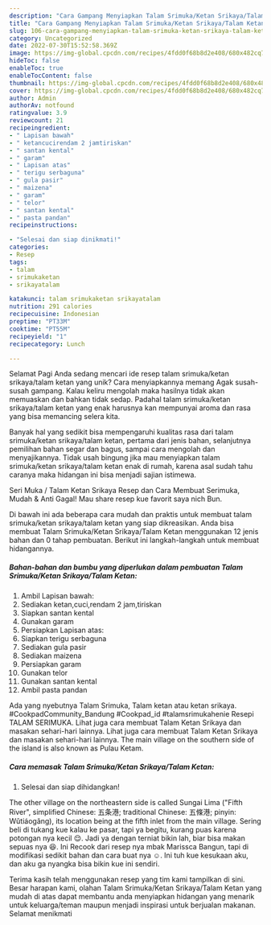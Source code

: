 ```yaml
---
description: "Cara Gampang Menyiapkan Talam Srimuka/Ketan Srikaya/Talam Ketan yang Lezat Sekali, Lezat"
title: "Cara Gampang Menyiapkan Talam Srimuka/Ketan Srikaya/Talam Ketan yang Lezat Sekali, Lezat"
slug: 106-cara-gampang-menyiapkan-talam-srimuka-ketan-srikaya-talam-ketan-yang-lezat-sekali-lezat
category: Uncategorized
date: 2022-07-30T15:52:58.369Z
image: https://img-global.cpcdn.com/recipes/4fdd0f68b8d2e408/680x482cq70/talam-srimukaketan-srikayatalam-ketan-foto-resep-utama.jpg
hideToc: false
enableToc: true
enableTocContent: false
thumbnail: https://img-global.cpcdn.com/recipes/4fdd0f68b8d2e408/680x482cq70/talam-srimukaketan-srikayatalam-ketan-foto-resep-utama.jpg
cover: https://img-global.cpcdn.com/recipes/4fdd0f68b8d2e408/680x482cq70/talam-srimukaketan-srikayatalam-ketan-foto-resep-utama.jpg
author: Admin
authorAv: notfound
ratingvalue: 3.9
reviewcount: 21
recipeingredient:
- " Lapisan bawah"
- " ketancucirendam 2 jamtiriskan"
- " santan kental"
- " garam"
- " Lapisan atas"
- " terigu serbaguna"
- " gula pasir"
- " maizena"
- " garam"
- " telor"
- " santan kental"
- " pasta pandan"
recipeinstructions:

- "Selesai dan siap dinikmati!"
categories:
- Resep
tags:
- talam
- srimukaketan
- srikayatalam

katakunci: talam srimukaketan srikayatalam 
nutrition: 291 calories
recipecuisine: Indonesian
preptime: "PT33M"
cooktime: "PT55M"
recipeyield: "1"
recipecategory: Lunch

---
```



Selamat Pagi Anda sedang mencari ide resep talam srimuka/ketan srikaya/talam ketan yang unik? Cara menyiapkannya memang Agak susah-susah gampang. Kalau keliru mengolah maka hasilnya tidak akan memuaskan dan bahkan tidak sedap. Padahal talam srimuka/ketan srikaya/talam ketan yang enak harusnya kan mempunyai aroma dan rasa yang bisa memancing selera kita.


Banyak hal yang sedikit bisa mempengaruhi kualitas rasa dari talam srimuka/ketan srikaya/talam ketan, pertama dari jenis bahan, selanjutnya pemilihan bahan segar dan bagus, sampai cara mengolah dan menyajikannya. Tidak usah bingung jika mau menyiapkan talam srimuka/ketan srikaya/talam ketan enak di rumah, karena asal sudah tahu caranya maka hidangan ini bisa menjadi sajian istimewa.

Seri Muka / Talam Ketan Srikaya Resep dan Cara Membuat Serimuka, Mudah &amp; Anti Gagal! Mau share resep kue favorit saya nich Bun.


Di bawah ini ada beberapa cara mudah dan praktis untuk membuat talam srimuka/ketan srikaya/talam ketan yang siap dikreasikan. Anda bisa membuat Talam Srimuka/Ketan Srikaya/Talam Ketan menggunakan 12 jenis bahan dan 0 tahap pembuatan. Berikut ini langkah-langkah untuk membuat hidangannya.

<!--inarticleads1-->

##### Bahan-bahan dan bumbu yang diperlukan dalam pembuatan Talam Srimuka/Ketan Srikaya/Talam Ketan:

1. Ambil  Lapisan bawah:
1. Sediakan  ketan,cuci,rendam 2 jam,tiriskan
1. Siapkan  santan kental
1. Gunakan  garam
1. Persiapkan  Lapisan atas:
1. Siapkan  terigu serbaguna
1. Sediakan  gula pasir
1. Sediakan  maizena
1. Persiapkan  garam
1. Gunakan  telor
1. Gunakan  santan kental
1. Ambil  pasta pandan


Ada yang nyebutnya Talam Srimuka, Talam ketan atau ketan srikaya. #CookpadCommunity_Bandung #Cookpad_id #talamsrimukahenie Resepi TALAM SERIMUKA. Lihat juga cara membuat Talam Ketan Srikaya dan masakan sehari-hari lainnya. Lihat juga cara membuat Talam Ketan Srikaya dan masakan sehari-hari lainnya. The main village on the southern side of the island is also known as Pulau Ketam. 

<!--inarticleads2-->

##### Cara memasak Talam Srimuka/Ketan Srikaya/Talam Ketan:


1. Selesai dan siap dihidangkan!

The other village on the northeastern side is called Sungai Lima (&#34;Fifth River&#34;, simplified Chinese: 五条港; traditional Chinese: 五條港; pinyin: Wǔtiáogǎng), its location being at the fifth inlet from the main village. Sering beli di tukang kue kalau ke pasar, tapi ya begitu, kurang puas karena potongan nya kecil 😌. Jadi ya dengan terniat bikin lah, biar bisa makan sepuas nya 😆. Ini Recook dari resep nya mbak Marissca Bangun, tapi di modifikasi sedikit bahan dan cara buat nya ☺️. Ini tuh kue kesukaan aku, dan aku ga nyangka bisa bikin kue ini sendiri. 

Terima kasih telah menggunakan resep yang tim kami tampilkan di sini. Besar harapan kami, olahan Talam Srimuka/Ketan Srikaya/Talam Ketan yang mudah di atas dapat membantu anda menyiapkan hidangan yang menarik untuk keluarga/teman maupun menjadi inspirasi untuk berjualan makanan. Selamat menikmati

